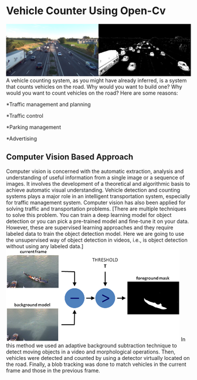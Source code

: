 # Vehicle Counter Using Open-Cv 
<img src="https://github.com/mohan-mathew/vehicle-counter-python/blob/main/1_UctRAiOt_tyXOJd4aX1rZg.png" alt="My cool logo"/>
A vehicle counting system, as you might have already inferred, is a system that counts vehicles on the road. Why would you want to build one? Why would you want to count vehicles on the road? Here are some reasons: 


*Traffic management and planning 

*Traffic control 

*Parking management 

*Advertising 

## Computer Vision Based Approach
Computer vision is concerned with the automatic extraction, analysis and understanding of useful information from a single image or a sequence of images. It involves the development of a theoretical and algorithmic basis to achieve automatic visual understanding. Vehicle detection and counting systems plays a major role in an intelligent transportation system, especially for traffic management system. Computer vision has also been applied for solving traffic and transportation problems. [There are multiple techniques to solve this problem. You can train a deep learning model for object detection or you can pick a pre-trained model and fine-tune it on your data. However, these are supervised learning approaches and they require labeled data to train the object detection model. Here we are going to use the unsupervised way of object detection in videos, i.e., is object detection without using any labeled data.] 
<img src="https://github.com/mohan-mathew/vehicle-counter-python/blob/main/0_iNYtQubKAtK0OGG5.png" alt="My cool logo"/>
In this method we used an adaptive background subtraction technique to detect moving objects in a video and morphological operations. Then, vehicles were detected and counted by using a detector virtually located on the road. Finally, a blob tracking was done to match vehicles in the current frame and those in the previous frame.
